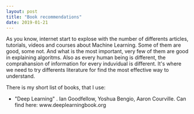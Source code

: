 ```yaml
---
layout: post
title: "Book recommendations"
date: 2019-01-21
---
```

  As you know, internet start to explose with the number of differents articles, tutorials, videos and courses about Machine Learning. Some of them are good, some not. And what is the most important, very few of them are good in explaining algoritms. Also as every human being is different, the comprahansion of information for every induvidual is different. It's where we need to try differents literature for find the most effective way to understand.
 
  There is my short list of books, that I use:
  
  <ul>
  <li>"Deep Learning" . Ian Goodfellow, Yoshua Bengio, Aaron Courville. Can find here: www.deeplearningbook.org </li>
  </ul>
  
   
 
 
